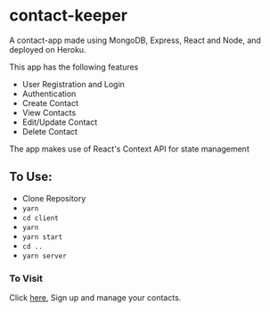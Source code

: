 # contact-keeper
A contact-app made using MongoDB, Express, React and Node, and deployed on Heroku.


This app has the following features
  - User Registration and Login
  - Authentication
  - Create Contact
  - View Contacts
  - Edit/Update Contact
  - Delete Contact
  
The app makes use of React's Context API for state management

## To Use:

  - Clone Repository
  - `yarn`
  - `cd client`
  - `yarn`
  - `yarn start`
  - `cd ..`
  - `yarn server`
  
### To Visit
Click [here](https://stark-temple-96934.herokuapp.com/), Sign up and manage your contacts.